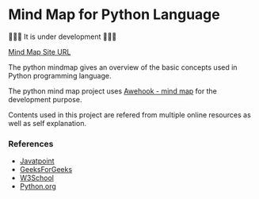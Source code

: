 # Mind Map for Python Language

🚧🚧🚧 It is under development 🚧🚧🚧

[Mind Map Site URL](https://thivagar-manickam.github.io/python-mindmap/)

The python mindmap gives an overview of the basic concepts used in Python programming language.

The python mind map project uses [Awehook - mind map](https://github.com/awehook/react-mindmap) for the development purpose.

Contents used in this project are refered from multiple online resources as well as self explanation.

### References
- [Javatpoint](https://www.javatpoint.com/python-tutorial)
- [GeeksForGeeks](https://www.geeksforgeeks.org/python-programming-language/)
- [W3School](https://www.w3schools.com/python/default.asp)
- [Python.org](https://docs.python.org/3/library/index.html)
